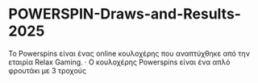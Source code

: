 # POWERSPIN-Draws-and-Results-2025
Το Powerspins είναι ένας online κουλοχέρης που αναπτύχθηκε από την εταιρία Relax Gaming. · Ο κουλοχέρης Powerspins είναι ένα απλό φρουτάκι με 3 τροχούς
